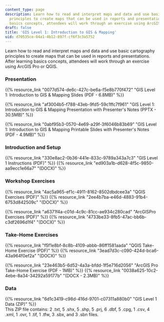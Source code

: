 ```yaml
---
content_type: page
description: Learn how to read and interpret maps and data and use basic cartography
  principles to create maps that can be used in reports and presentations. After learning
  basics concepts, attendees will work through an exercise using ArcGIS Pro or QGIS.
draft: false
title: 'GIS Level 1: Introduction to GIS & Mapping'
uid: d70535ce-04a1-4b12-897f-cf6f3c3a5752
---
```

Learn how to read and interpret maps and data and use basic cartography principles to create maps that can be used in reports and presentations. After learning basics concepts, attendees will work through an exercise using ArcGIS Pro or QGIS.

### Presentation

{{% resource_link "0077d574-de6c-427c-be6a-f5e8b770f472" "GIS Level 1: Introduction to GIS & Mapping Slides (PDF - 6.8MB)" %}} 

{{% resource_link "af3004b5-f788-43eb-9fd5-59c1ffc7f961" "GIS Level 1: Introduction to GIS & Mapping Presentation with Presenter's Notes (PPTX - 30.5MB)" %}}

{{% resource_link "0abf95b3-0570-4e69-a29f-3f6046b83b69" "GIS Level 1: Introduction to GIS & Mapping Printable Slides with Presenter's Notes (PDF - 4.9MB)" %}}

### Introduction and Setup

{{% resource_link "330e8ac2-0b36-441e-833c-9789a343a7c3" "GIS Level 1 Instructions (PDF)" %}} {{% resource_link "ed903a1b-d628-4f5c-9850-aa9ecc1e66a7" "(DOCX)" %}}

### Workshop Exercises

{{% resource_link "4ac5a965-ef1c-4911-8162-8502dbdcee3a" "QGIS Exercises (PDF)" %}} {{% resource_link "2ee4b7ba-e46d-4883-91b4-6753d842509c" "(DOCX)" %}}

{{% resource_link "a6371f4a-c01d-4c9c-81cc-ae934c280cad" "ArcGISPro Exercises (PDF)" %}} {{% resource_link "4733be33-8fb5-47ac-bb6b-c3df2696d1f4" "(DOCX)" %}}

### Take-Home Exercises

{{% resource_link "f5f1e8bf-8c8b-4109-abbb-86ff1581aada" "QGIS Take-Home Exercise (PDF)" %}} {{% resource_link "3ead7d3c-c090-424d-bca6-43a964f0ef2a" "(DOCX)" %}}

{{% resource_link "23e463b5-6d52-4a3a-bfdd-1f5e716d2056" "ArcGIS Pro Take-Home Exercise (PDF - 1MB)" %}} {{% resource_link "0038a625-10c2-4ebe-8a34-34292a59177b" "(DOCX - 2.3MB)" %}}

### Data

{{% resource_link "6d1c3419-c98d-416d-9701-c07311a880b0" "GIS Level 1 Data (ZIP)" %}}    
This ZIP file contains: 2 .txt, 5 .shx, 5 .shp, 5 .prj, 6 .dbf, 5 .cpg, 1 .csv, 4 .xml, 1 .ovr, 1 .tif, 1 .tfw, 3 .sbx, and 3 .sbn files.